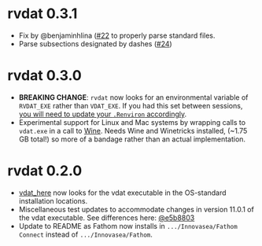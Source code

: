 # rvdat 0.3.1

  - Fix by @benjaminhlina ([#22](https://github.com/mhpob/rvdat/pull/22) to properly parse standard files.
  - Parse subsections designated by dashes ([#24](https://github.com/mhpob/rvdat/pull/24))

# rvdat 0.3.0

  - **BREAKING CHANGE**: `rvdat` now looks for an environmental variable of
  `RVDAT_EXE` rather than `VDAT_EXE`. If you had this set between sessions,
  [you will need to update your `.Renviron` accordingly](https://rvdat.obrien.page/articles/how-to-use-rvdat.html#getting-started).
  - Experimental support for Linux and Mac systems by wrapping calls to `vdat.exe`
  in a call to [Wine](https://www.winehq.org/). Needs Wine and Winetricks installed,
  (~1.75 GB total!) so more of a bandage rather than an actual implementation.

# rvdat 0.2.0

  - [vdat_here](https://rvdat.obrien.page/reference/vdat_here.html) now looks for
  the vdat executable in the OS-standard installation locations.
  - Miscellaneous test updates to accommodate changes in version 11.0.1 of the 
  vdat executable. See differences here:
  [@e5b8803](https://github.com/mhpob/rvdat/commit/e5b8803b1fc1c61c535a2d3248558fd0f33f30c0)
  - Update to README as Fathom now installs in `.../Innovasea/Fathom Connect`
  instead of `.../Innovasea/Fathom`.
